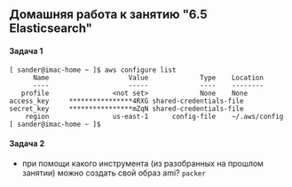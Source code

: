 ## Домашняя работа к занятию "6.5 Elasticsearch"

#### Задача 1

```
[ sander@imac-home ~ ]$ aws configure list
      Name                    Value             Type    Location
      ----                    -----             ----    --------
   profile                <not set>             None    None
access_key     ****************4RXG shared-credentials-file
secret_key     ****************mZqN shared-credentials-file
    region                us-east-1      config-file    ~/.aws/config
[ sander@imac-home ~ ]$
```

#### Задача 2

- при помощи какого инструмента (из разобранных на прошлом занятии) можно создать свой образ ami?
```packer```

